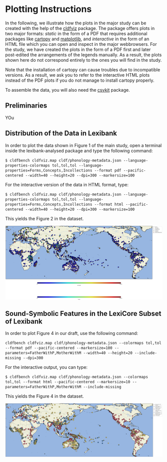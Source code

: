# Plotting Instructions

In the following, we illustrate how the plots in the major study can be created with the help of the [cldfviz](https://github.com/cldf/cldfviz) package. The package offers plots in two major formats: *static* in the form of a PDF that requires additional packages like [cartopy](https://scitools.org.uk/cartopy/) and [matplotlib](https://maplotlib.org), and *interactive* in the form of an HTML file which you can open and inspect in the major webbrowsers. For the study, we have created the plots in the form of a PDF first and later post-edited the arrangements of the legends manually. As a result, the plots shown here do not correspond entirely to the ones you will find in the study. 

Note that the installation of cartopy can cause troubles due to incompatible versions. As a result, we ask you to refer to the interactive HTML plots instead of the PDF plots if you do not manage to install cartopy properly.

To assemble the data, you will also need the [csvkit](https://pypi.org/project/csvkit/) package.

## Preliminaries

YOu

## Distribution of the Data in Lexibank

In order to plot the data shown in Figure 1 of the main study, open a terminal inside the lexibank-analysed package and type the following command:

```shell
$ cldfbench cldfviz.map cldf/phonology-metadata.json --language-properties-colormaps tol,tol,tol --language-properties=Forms,Concepts,Incollections --format pdf --pacific-centered --width=40 --height=20 --dpi=300 --markersize=100
```

For the interactive version of the data in HTML format, type:

```shell
$ cldfbench cldfviz.map cldf/phonology-metadata.json --language-properties-colormaps tol,tol,tol --language-properties=Forms,Concepts,Incollections --format html --pacific-centered --width=40 --height=20 --dpi=300 --markersize=100
```

This yields the Figure 2 in the dataset.

![plots](figure-2.png)

## Sound-Symbolic Features in the LexiCore Subset of Lexibank

In order to plot Figure 4 in our draft, use the following command:

```shell
cldfbench cldfviz.map cldf/phonology-metadata.json --colormaps tol,tol --format pdf --pacific-centered --markersize=100 --parameters=FatherWithP,MotherWithM --width=40 --height=20 --include-missing --dpi=300
```

For the interactive output, you can type:

```shell
$ cldfbench cldfviz.map cldf/phonology-metadata.json --colormaps tol,tol --format html --pacific-centered --markersize=10 --parameters=FatherWithP,MotherWithM --include-missing
```


This yields the Figure 4 in the dataset.


![plots](figure-4.png)

